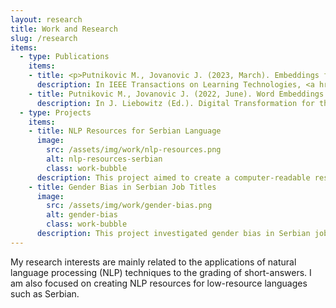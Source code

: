 ```yaml
---
layout: research
title: Work and Research
slug: /research
items:
  - type: Publications
    items:
    - title: <p>Putnikovic M., Jovanovic J. (2023, March). Embeddings for Automatic Short Answer Grading&#58; A Scoping Review.
      description: In IEEE Transactions on Learning Technologies, <a href="https://doi.org/10.1109/TLT.2023.3253071">doi&#58; 10.1109/TLT.2023.3253071</a>.
    - title: Putnikovic M., Jovanovic J. (2022, June). Word Embeddings for Automatic Short Answer Grading.
      description: In J. Liebowitz (Ed.). Digital Transformation for the University of Future (pp. 197-213). World Scientific. <a href="https://doi.org/10.1142/9789811254154_0011">doi&#58; 10.1142/9789811254154_0011</a>.
  - type: Projects
    items:
    - title: NLP Resources for Serbian Language
      image:
        src: /assets/img/work/nlp-resources.png
        alt: nlp-resources-serbian
        class: work-bubble
      description: This project aimed to create a computer-readable resources for Serbian from available corpora and dictionaries. Currently, this repository contains structured databases of Serbian synonyms, sense groups, a lemmatized Wikipedia corpus, and several word embedding models generated using these resources. The repository with the description is available <a href='https://github.com/putnich/sr-sh-nlp'>here</a>.
    - title: Gender Bias in Serbian Job Titles
      image:
        src: /assets/img/work/gender-bias.png
        alt: gender-bias
        class: work-bubble
      description: This project investigated gender bias in Serbian job titles using word embeddings. The results showed that women are more likely to be housekeepers, nurses, and fashion designers, whereas men are accountants, clerics, and policemen. A more detailed project description is available on the <a href='https://github.com/putnich/GenderBias'>project page</a>. 
---
```


My research interests are mainly related to the applications of natural language processing (NLP) techniques to the grading of short-answers. I am also focused on creating NLP resources for low-resource languages such as Serbian. 